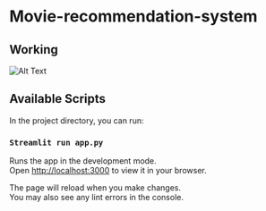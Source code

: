 # Movie-recommendation-system

## Working

![Alt Text](https://media.giphy.com/media/v1.Y2lkPTc5MGI3NjExZGI1MDEzNGEyZWY4NjIxMGYzMDViZDdhMDI2YjA2ZWI3ZmNjZWEyYiZlcD12MV9pbnRlcm5hbF9naWZzX2dpZklkJmN0PWc/621VucEuR1EhJgoKNY/giphy.gif)


## Available Scripts

In the project directory, you can run:

### `Streamlit run app.py`

Runs the app in the development mode.\
Open [http://localhost:3000](http://localhost:3000) to view it in your browser.

The page will reload when you make changes.\
You may also see any lint errors in the console.

